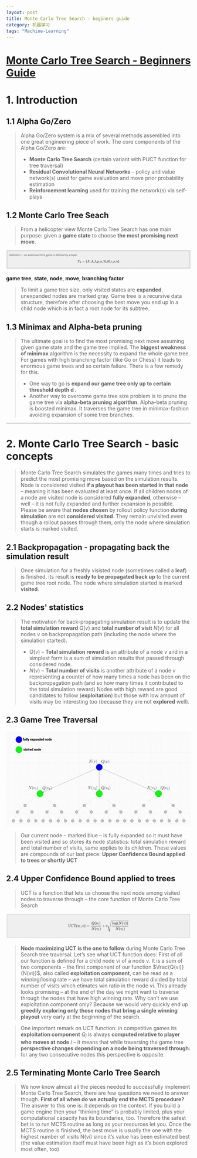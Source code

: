 ```yaml
---
layout: post
title: Monte Carlo Tree Search - beginers guide
category: 机器学习
tags: "Machine-Learning"
---
```


# [Monte Carlo Tree Search - Beginners Guide](https://int8.io/monte-carlo-tree-search-beginners-guide/)

# 1. Introduction
## 1.1 Alpha Go/Zero
> Alpha Go/Zero system is a mix of several methods assembled into one great engineering piece of work. The core components of the Alpha Go/Zero are:
> * **Monte Carlo Tree Search** (certain variant with PUCT function for tree traversal)
> * **Residual Convolutional Neural Networks** – policy and value network(s) used for game evaluation and move prior probability estimation
> * **Reinforcement learning** used for training the network(s) via self-plays

## 1.2 Monte Carlo Tree Seach
> From a helicopter view Monte Carlo Tree Search has one main purpose: given a **game state** to choose **the most promising next move**.

![Game Definition](/public/img/posts/MachineLearning/MCTS/equation1.png)

**game tree**, **state**, **node**, **move**, **branching factor**

> To limit a game tree size, only visited states are **expanded**, unexpanded nodes are marked gray.
> Game tree is a recursive data structure, therefore after choosing the best move you end up in a child node which is in fact a root node for its subtree.

## 1.3 Minimax and Alpha-beta pruning
> The ultimate goal is to find the most promising next move assuming given game state and the game tree implied.
> The **biggest weakness of minimax** algorithm is the necessity to expand the whole game tree. For games with high branching factor (like Go or Chess) it leads to enormous game trees and so certain failure. 
> There is a few remedy for this. 
> * One way to go is **expand our game tree only up to certain threshold depth d .**
> * Another way to overcome game tree size problem is to prune the game tree via **alpha-beta pruning algorithm**. Alpha-beta pruning is boosted minimax. It traverses the game tree in minimax-fashion avoiding expansion of some tree branches.

---
# 2. Monte Carlo Tree Search - basic concepts
> Monte Carlo Tree Search simulates the games many times and tries to predict the most promising move based on the simulation results.
> Node is considered visited **if a playout has been started in that node** – meaning it has been evaluated at least once. If all children nodes of a node are visited node is considered **fully expanded**, otherwise – well – it is not fully expanded and further expansion is possible.
> Please be aware that **nodes chosen** by rollout policy function **during simulation** are not **considered visited**. They remain unvisited even though a rollout passes through them, only the node where simulation starts is marked visited.

## 2.1 Backpropagation - propagating back the simulation result
> Once simulation for a freshly visisted node (sometimes called a **leaf**) is finished, its result is **ready to be propagated back up** to the current game tree root node. The node where simulation started is marked **visited**.

## 2.2 Nodes' statistics
> The motivation for back-propagating simulation result is to update the **total simulation reward** $Q(v)$ and **total number of visit** $N(v)$ for all nodes v on backpropagation path (including the node where the simulation started).
> * $Q(v)$ – **Total simulation reward** is an attribute of a node $v$ and in a simplest form is a sum of simulation results that passed through considered node.
> * $N(v)$ – **Total number of visits** is another attribute of a node $v$ representing a counter of how many times a node has been on the backpropagation path (and so how many times it contributed to the total simulation reward)
> Nodes with high reward are good candidates to follow (**exploitation**) but those with low amount of visits may be interesting too (because they are not **explored** well).

## 2.3 Game Tree Traversal

![MCTS Tree](/public/img/posts/MachineLearning/MCTS/mcts_tree.png)

> Our current node – marked blue – is fully expanded so it must have been visited and so stores its node statistics: total simulation reward and total number of visits, same applies to its children. These values are compounds of our last piece: **Upper Confidence Bound applied to trees or shortly UCT**

## 2.4 Upper Confidence Bound applied to trees
> UCT is a function that lets us choose the next node among visited nodes to traverse through – the core function of Monte Carlo Tree Search

![UCT function](/public/img/posts/MachineLearning/MCTS/uct.png)

> **Node maximizing UCT is the one to follow** during Monte Carlo Tree Search tree traversal. Let’s see what UCT function does:
> First of all our function is defined for a child node vi of a node v. It is a sum of two components – the first component of our function $\frac{Q(vi)}{N(vi)}$, also called **exploitation component**, can be read as a winning/losing rate – we have total simulation reward divided by total number of visits which etimates win ratio in the node vi. This already looks promising – at the end of the day we might want to traverse through the nodes that have high winning rate.
> Why can’t we use exploitation component only? Because we would very quickly end up **greedily exploring only those nodes that bring a single winning playout** very early at the beginning of the search.

> One important remark on UCT function: in competitive games its **exploitation component** $Q_{i}$ is always **computed relative to player who moves at node** $i$ – it means that while traversing the game tree **perspective changes depending on a node being traversed through:** for any two consecutive nodes this perspective is opposite.

## 2.5 Terminating Monte Carlo Tree Search
> We now know almost all the pieces needed to successfully implement Monte Carlo Tree Search, there are few questions we need to answer though. **First of all when do we actually end the MCTS procedure?** The answer to this one is: it depends on the context. If you build a game engine then your “thinking time” is probably limited, plus your computational capacity has its boundaries, too. Therefore the safest bet is to run MCTS routine as long as your resources let you.
Once the MCTS routine is finished, the best move is usually the one with the highest number of visits N(vi) since it’s value has been estimated best (the value estimation itself must have been high as it’s been explored most often, too)

